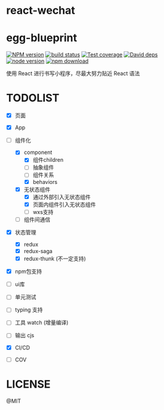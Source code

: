 # react-wechat
# egg-blueprint
[![NPM version][npm-image]][npm-url]
[![build status][travis-image]][travis-url]
[![Test coverage][coveralls-image]][coveralls-url]
[![David deps][david-image]][david-url]
[![node version][node-image]][node-url]
[![npm download][download-image]][download-url]

[npm-image]: https://img.shields.io/npm/v/react-wechat.svg?style=flat-square
[npm-url]: https://npmjs.org/package/react-wechat
[travis-image]: https://img.shields.io/travis/215566435/react-wechat.svg?style=flat-square
[travis-url]: https://travis-ci.org/215566435/react-wechat
[coveralls-image]: https://img.shields.io/coveralls/215566435/react-wechat.svg?style=flat-square
[coveralls-url]: https://coveralls.io/r/215566435/react-wechat?branch=master
[david-image]: https://img.shields.io/david/215566435/react-wechat.svg?style=flat-square
[david-url]: https://david-dm.org/215566435/react-wechat
[node-image]: https://img.shields.io/badge/node.js-%3E=_8.0-green.svg?style=flat-square
[node-url]: http://nodejs.org/download/
[download-image]: https://img.shields.io/npm/dm/react-wechat.svg?style=flat-square
[download-url]: https://npmjs.org/package/react-wechat


使用 React 进行书写小程序，尽最大努力贴近 React 语法

# TODOLIST

- [x] 页面
- [x] App
- [ ] 组件化
   - [x] component
      - [x] 组件children
      - [ ] 抽象组件
      - [ ] 组件关系
      - [x] behaviors
   - [x] 无状态组件
      - [x] 通过外部引入无状态组件
      - [x] 页面内组件引入无状态组件
      - [ ] wxs支持
   - [ ] 组件间通信
- [x] 状态管理
   - [x] redux
   - [x] redux-saga
   - [x] redux-thunk (不一定支持)
- [x] npm包支持
- [ ] ui库 
- [ ] 单元测试
- [ ] typing 支持
- [ ] 工具 watch (增量编译)
- [ ] 输出 cjs
- [x] CI/CD
- [ ] COV



# LICENSE

@MIT
